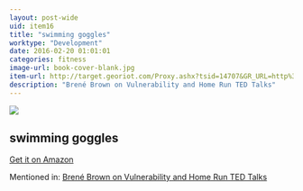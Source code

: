 ```yaml
---
layout: post-wide
uid: item16
title: "swimming goggles"
worktype: "Development"
date: 2016-02-20 01:01:01
categories: fitness
image-url: book-cover-blank.jpg
item-url: http://target.georiot.com/Proxy.ashx?tsid=14707&GR_URL=http%3A%2F%2Fwww.amazon.com%2FAqua-Sphere-Kaiman-Swimming-Goggles%2Fdp%2FB00HQL9AEI%2F
description: "Brené Brown on Vulnerability and Home Run TED Talks"
---
```

<a href="http://target.georiot.com/Proxy.ashx?tsid=14707&GR_URL=http%3A%2F%2Fwww.amazon.com%2FAqua-Sphere-Kaiman-Swimming-Goggles%2Fdp%2FB00HQL9AEI%2F" target="blank"><img src="../../../../img/thumbs/book-cover-blank.jpg" class="prod-img"></a>
<h2>swimming goggles</h2>
<p><a href="http://target.georiot.com/Proxy.ashx?tsid=14707&GR_URL=http%3A%2F%2Fwww.amazon.com%2FAqua-Sphere-Kaiman-Swimming-Goggles%2Fdp%2FB00HQL9AEI%2F" target="blank">Get it on Amazon</a><p>
<p>Mentioned in: <a href="http://fourhourworkweek.com/2015/08/28/brene-brown-on-vulnerability-and-home-run-ted-talks/" target="blank">Brené Brown on Vulnerability and Home Run TED Talks</a></p>
